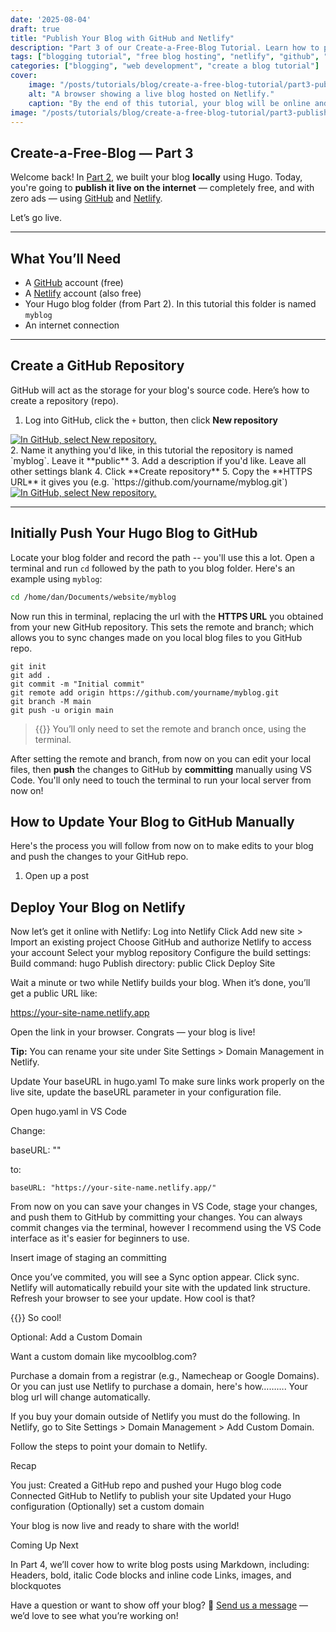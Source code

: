 ```yaml
---
date: '2025-08-04'
draft: true
title: "Publish Your Blog with GitHub and Netlify"
description: "Part 3 of our Create-a-Free-Blog Tutorial. Learn how to publish your blog online using GitHub and Netlify — totally free and ad-free."
tags: ["blogging tutorial", "free blog hosting", "netlify", "github", "static site generator", "hugo", "publish your blog", "beginner"]
categories: ["blogging", "web development", "create a blog tutorial"]
cover:
    image: "/posts/tutorials/blog/create-a-free-blog-tutorial/part3-publish-github-netlify/publish-cover.png"
    alt: "A browser showing a live blog hosted on Netlify."
    caption: "By the end of this tutorial, your blog will be online and publicly viewable!"
image: "/posts/tutorials/blog/create-a-free-blog-tutorial/part3-publish-github-netlify/publish-cover.png"
---
```


## Create-a-Free-Blog — Part 3

Welcome back! In [Part 2](/posts/tutorials/blog/create-a-free-blog-tutorial/part2-install-hugo/), we built your blog **locally** using Hugo. Today, you're going to **publish it live on the internet** — completely free, and with zero ads — using [GitHub](https://github.com) and [Netlify](https://netlify.com).

Let’s go live.

---

## What You’ll Need

* A [GitHub](https://github.com/signup) account (free)
* A [Netlify](https://app.netlify.com/signup) account (also free)
* Your Hugo blog folder (from Part 2). In this tutorial this folder is named `myblog`
* An internet connection

---

## Create a GitHub Repository

GitHub will act as the storage for your blog's source code. Here’s how to create a repository (repo).

1. Log into GitHub, click the `+` button, then click **New repository**
<a href="/posts/tutorials/blog/create-a-free-blog-tutorial/part3-publish-blog-live/new-repository.png" target="_blank" rel="noopener noreferrer">
<img src="/posts/tutorials/blog/create-a-free-blog-tutorial/part3-publish-blog-live/new-repository.png" alt="In GitHub, select New repository." style="display: block; margin: 0 auto;">
</a>
2. Name it anything you'd like, in this tutorial the repository is named `myblog`. Leave it **public**
3. Add a description if you'd like. Leave all other settings blank
4. Click **Create repository**
5. Copy the **HTTPS URL** it gives you (e.g. `https://github.com/yourname/myblog.git`)
<a href="/posts/tutorials/blog/create-a-free-blog-tutorial/part3-publish-blog-live/myblogrepositoryurl.png" target="_blank" rel="noopener noreferrer">
<img src="/posts/tutorials/blog/create-a-free-blog-tutorial/part3-publish-blog-live/myblogrepositoryurl.png" alt="In GitHub, select New repository." style="display: block; margin: 0 auto;">
</a>

---

## Initially Push Your Hugo Blog to GitHub

Locate your blog folder and record the path -- you'll use this a lot. Open a terminal and run `cd` followed by the path to you blog folder. Here's an example using `myblog`:

```bash
cd /home/dan/Documents/website/myblog
```

Now run this in terminal, replacing the url with the **HTTPS URL** you obtained from your new GitHub repository. This sets the remote and branch; which allows you to sync changes made on you local blog files to you GitHub repo.

```
git init
git add .
git commit -m "Initial commit"
git remote add origin https://github.com/yourname/myblog.git
git branch -M main
git push -u origin main
```

> {{<bot>}} You’ll only need to set the remote and branch once, using the terminal.

After setting the remote and branch, from now on you can edit your local files, then **push** the changes to GitHub by **committing** manually using VS Code. You'll only need to touch the terminal to run your local server from now on!

## How to Update Your Blog to GitHub Manually

Here's the process you will follow from now on to make edits to your blog and push the changes to your GitHub repo.

1. Open up a post 

## Deploy Your Blog on Netlify

Now let’s get it online with Netlify:
Log into Netlify
Click Add new site > Import an existing project
Choose GitHub and authorize Netlify to access your account
Select your myblog  repository
Configure the build settings:
    Build command: hugo
    Publish directory: public
Click Deploy Site

Wait a minute or two while Netlify builds your blog. When it’s done, you’ll get a public URL like:

https://your-site-name.netlify.app

Open the link in your browser. Congrats — your blog is live!

**Tip:** You can rename your site under Site Settings > Domain Management in Netlify.

Update Your baseURL in hugo.yaml
To make sure links work properly on the live site, update the baseURL parameter in your configuration file.

Open hugo.yaml in VS Code

Change:

baseURL: "" 

to:

`baseURL: "https://your-site-name.netlify.app/"`

From now on you can save your changes in VS Code, stage your changes, and push them to GitHub by committing your changes. You can always commit changes via the terminal, however I recommend using the VS Code interface as it's easier for beginners to use.

Insert image of staging an committing

Once you’ve commited, you will see a Sync  option appear. Click sync. Netlify will automatically rebuild your site with the updated link structure. Refresh your browser to see your update. How cool is that?

{{<bot>}} So cool!

Optional: Add a Custom Domain

Want a custom domain like mycoolblog.com?

Purchase a domain from a registrar (e.g., Namecheap or Google Domains). Or you can just use Netlify to purchase a domain, here's how………. Your blog url will change automatically.

If you buy your domain outside of Netlify you must do the following. In Netlify, go to Site Settings > Domain Management > Add Custom Domain.

Follow the steps to point your domain to Netlify.

Recap

You just:
Created a GitHub repo and pushed your Hugo blog code
Connected GitHub to Netlify to publish your site
Updated your Hugo configuration
(Optionally) set a custom domain

Your blog is now live and ready to share with the world!

Coming Up Next

In Part 4, we’ll cover how to write blog posts using Markdown, including:
Headers, bold, italic
Code blocks and inline code
Links, images, and blockquotes

Have a question or want to show off your blog? 💬 [Send us a message](hello@learntechcafe.com) — we’d love to see what you’re working on!